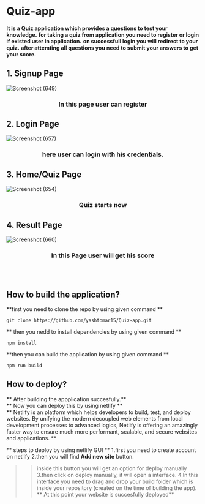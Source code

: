 # Quiz-app

**It is a Quiz application which provides a questions to test your knowledge.**
**for taking a quiz from application you need to register or login if existed user in application.**
**on successfull login you will redirect to your quiz.**
**after attemting all questions you need to submit your answers to get your score.**

## 1. Signup Page ##
![Screenshot (649)](https://user-images.githubusercontent.com/99667382/190874961-d61fc507-8b19-4944-9f29-7c79962049f6.png)
<h3 align="center">In this page user can register</h3> 


## 2. Login Page ##
![Screenshot (657)](https://user-images.githubusercontent.com/99667382/190874998-8f189771-0bec-4288-9194-7e544f1ca675.png)
<h3 align="center">here user can login with his credentials.</h3>


## 3. Home/Quiz Page ##
![Screenshot (654)](https://user-images.githubusercontent.com/99667382/190875054-0f995b28-8839-4ad6-887e-fcd0cee81ef6.png)
<h3 align="center">Quiz starts now</h3>

## 4. Result Page ##
![Screenshot (660)](https://user-images.githubusercontent.com/99667382/190875545-afc8cd77-efbc-4afd-b863-b04c1964fa3a.png)
<h3 align="center">In this Page user will get his score</h3>

</br>
</br>

## How to build the application? ##
**first you need to clone the repo by using given command ** 
```
git clone https://github.com/yashtomar15/Quiz-app.git
```
** then you nedd to install dependencies by using given command **
```
npm install
```
**then you can build the application by using given command **
```
npm run build
```

## How to deploy? ##
** After building the appplication succesfully.**
</br>
** Now you can deploy this by using netlify **
</br>
** Netlify is an platform which helps developers to build, test, and deploy websites. By unifying the modern decoupled web elements from local development processes to advanced logics, Netlify is offering an amazingly faster way to ensure much more performant, scalable, and secure websites and applications. **

** steps to deploy by using netlify GUI **
1.first you need to create account on netlify
2.then you will find **Add new site** button.
>> inside this button you will get an option for deploy manually
3.then click on deploy manually, it will open a interface.
4.In this interface you need to drag and drop your build folder which is inside your repository (created on the time of building the app).
** At this point your website is succesfully deployed**

